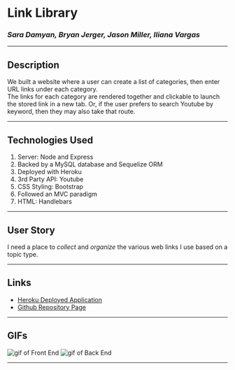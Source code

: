 # Link Library

### *Sara Damyan, Bryan Jerger, Jason Miller, Iliana Vargas*

------

## Description
We built a website where a user can create a list of categories, then enter URL links under each category.  
The links for each category are rendered together and clickable to launch the stored link in a new tab. 
Or, if the user prefers to search Youtube by keyword, then they may also take that route.

---- 

## Technologies Used
1. Server: Node and Express
2. Backed by a MySQL database and Sequelize ORM
3. Deployed with Heroku
4. 3rd Party API: Youtube
5. CSS Styling: Bootstrap
6. Followed an MVC paradigm
7. HTML: Handlebars

----

## User Story
I need a place to *collect* and *organize* the various web links I use based on a topic type.

---- 

## Links
* [Heroku Deployed Application](https://boiling-peak-49936.herokuapp.com/)
* [Github Repository Page](https://github.com/jem3523/Group03_Project02)

---- 

## GIFs

![gif of Front End](./public/frontendlibrary.gif)
![gif of Back End](./public/backendlibrary.gif)

----
